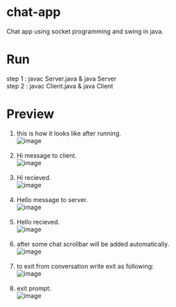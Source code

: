 # chat-app
Chat app using socket programming and swing in java.
# Run
step 1 : javac Server.java & java Server <br>
step 2 : javac Client.java & java Client <br>
# Preview
1) this is how it looks like after running. <br>
![image](https://github.com/akkiePro/chat-app/assets/72514060/e760d580-ba40-4224-a731-c02a9f762494) <br><br>
2) Hi message to client. <br>
![image](https://github.com/akkiePro/chat-app/assets/72514060/6d3c689f-a64f-4a06-b91d-af8b0a02c0b1) <br><br>
3) Hi recieved. <br>
![image](https://github.com/akkiePro/chat-app/assets/72514060/9d42ff09-995e-45a1-832b-47805ab1e2c6) <br><br>
4) Hello message to server. <br>
![image](https://github.com/akkiePro/chat-app/assets/72514060/2bdf98e3-e9c3-4b47-8a9a-99dfb3b31e35) <br><br>
5) Hello recieved. <br>
![image](https://github.com/akkiePro/chat-app/assets/72514060/eea337ed-f813-42e4-ab8b-401a60ecd3de) <br><br>
6) after some chat scrollbar will be added automatically. <br>
![image](https://github.com/akkiePro/chat-app/assets/72514060/b137bbd5-98a5-41de-b04c-14cae4eb8052) <br><br>
7) to exit from conversation write exit as following: <br>
![image](https://github.com/akkiePro/chat-app/assets/72514060/ccb9d473-a59c-47c9-a320-b51ea1d3a453) <br><br>
8) exit prompt: <br>
![image](https://github.com/akkiePro/chat-app/assets/72514060/6fa53338-f019-40c1-8719-63177155cbe8) <br><br>




